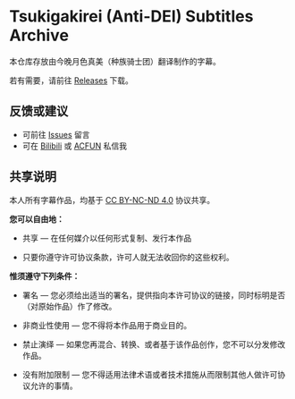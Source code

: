 # Tsukigakirei (Anti-DEI) Subtitles Archive
本仓库存放由今晚月色真美（种族骑士团）翻译制作的字幕。

若有需要，请前往 [Releases](https://github.com/KneegrowKiller/Subtitles/releases) 下载。


## 反馈或建议
* 可前往 [Issues](https://github.com/KneegrowKiller/Subtitles/issues) 留言
* 可在 [Bilibili](https://space.bilibili.com/4383717) 或 [ACFUN](https://www.acfun.cn/u/11840190) 私信我


## 共享说明
本人所有字幕作品，均基于 [CC BY-NC-ND 4.0](https://creativecommons.org/licenses/by-nc-nd/4.0/) 协议共享。

**您可以自由地：**
 
* 共享 — 在任何媒介以任何形式复制、发行本作品

* 只要你遵守许可协议条款，许可人就无法收回你的这些权利。

**惟须遵守下列条件：**

* 署名 — 您必须给出适当的署名，提供指向本许可协议的链接，同时标明是否（对原始作品）作了修改。

* 非商业性使用 — 您不得将本作品用于商业目的。

* 禁止演绎 — 如果您再混合、转换、或者基于该作品创作，您不可以分发修改作品。

* 没有附加限制 — 您不得适用法律术语或者技术措施从而限制其他人做许可协议允许的事情。
